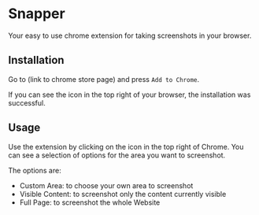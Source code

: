 # Snapper

Your easy to use chrome extension for taking screenshots in your browser.

## Installation

Go to (link to chrome store page) and press `Add to Chrome`.

If you can see the icon in the top right of your browser, the installation was successful.

## Usage

Use the extension by clicking on the icon in the top right of Chrome. You can see a selection of options for 
the area you want to screenshot.

The options are:
- Custom Area: to choose your own area to screenshot
- Visible Content: to screenshot only the content currently visible
- Full Page: to screenshot the whole Website
